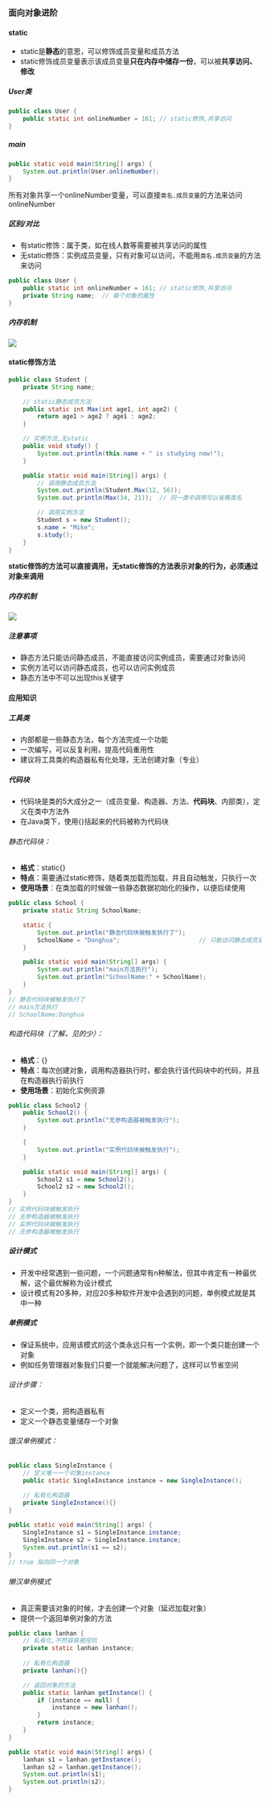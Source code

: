 ### 面向对象进阶

#### static

- static是**静态**的意思，可以修饰成员变量和成员方法
- static修饰成员变量表示该成员变量**只在内存中储存一份**，可以被**共享访问、修改**

##### User类

```java
public class User {
    public static int onlineNumber = 161; // static修饰,共享访问
}
```

##### main

```java
public static void main(String[] args) {
    System.out.println(User.onlineNumber);
}
```

​		所有对象共享一个onlineNumber变量，可以直接`类名.成员变量`的方法来访问onlineNumber

##### 区别/对比

- 有static修饰：属于类，如在线人数等需要被共享访问的属性
- 无static修饰：实例成员变量，只有对象可以访问，不能用`类名.成员变量`的方法来访问

```java
public class User {
    public static int onlineNumber = 161; // static修饰,共享访问
    private String name;  // 每个对象的属性
}
```

##### 内存机制

![](res/20.jpg)

#### static修饰方法

```java
public class Student {
    private String name;

    // static静态成员方法
    public static int Max(int age1, int age2) {
        return age1 > age2 ? age1 : age2;
    }

    // 实例方法,无static
    public void study() {
        System.out.println(this.name + " is studying now!");
    }

    public static void main(String[] args) {
        // 调用静态成员方法
        System.out.println(Student.Max(12, 56));
        System.out.println(Max(34, 21));  // 同一类中调用可以省略类名

        // 调用实例方法
        Student s = new Student();
        s.name = "Mike";
        s.study();
    }
}
```

​		**static修饰的方法可以直接调用，无static修饰的方法表示对象的行为，必须通过对象来调用**

##### 内存机制

![](res/21.jpg)

##### 注意事项

- 静态方法只能访问静态成员，不能直接访问实例成员，需要通过对象访问
- 实例方法可以访问静态成员，也可以访问实例成员
- 静态方法中不可以出现this关键字

#### 应用知识

##### 工具类

- 内部都是一些静态方法，每个方法完成一个功能
- 一次编写，可以反复利用，提高代码重用性
- 建议将工具类的构造器私有化处理，无法创建对象（专业）

##### 代码块

- 代码块是类的5大成分之一（成员变量、构造器、方法、**代码块**、内部类），定义在类中方法外
- 在Java类下，使用{}括起来的代码被称为代码块

###### 静态代码块：

- **格式**：static{}
- **特点**：需要通过static修饰，随着类加载而加载，并且自动触发，只执行一次
- **使用场景**：在类加载的时候做一些静态数据初始化的操作，以便后续使用

```java
public class School {
    private static String SchoolName;

    static {
        System.out.println("静态代码块被触发执行了");
        SchoolName = "Donghua";                      // 只能访问静态成员变量
    }

    public static void main(String[] args) {
        System.out.println("main方法执行");
        System.out.println("SchoolName:" + SchoolName);
    }
}
// 静态代码块被触发执行了
// main方法执行
// SchoolName:Donghua
```

###### 构造代码块（了解，见的少）：

- **格式**：{}
- **特点**：每次创建对象，调用构造器执行时，都会执行该代码块中的代码，并且在构造器执行前执行
- **使用场景**：初始化实例资源

```java
public class School2 {
    public School2() {
        System.out.println("无参构造器被触发执行");
    }

    {
        System.out.println("实例代码块被触发执行");
    }

    public static void main(String[] args) {
        School2 s1 = new School2();
        School2 s2 = new School2();
    }
}
// 实例代码块被触发执行
// 无参构造器被触发执行
// 实例代码块被触发执行
// 无参构造器被触发执行
```

##### 设计模式

- 开发中经常遇到一些问题，一个问题通常有n种解法，但其中肯定有一种最优解，这个最优解称为设计模式
- 设计模式有20多种，对应20多种软件开发中会遇到的问题，单例模式就是其中一种

##### 单例模式

- 保证系统中，应用该模式的这个类永远只有一个实例，即一个类只能创建一个对象
- 例如任务管理器对象我们只要一个就能解决问题了，这样可以节省空间

###### 设计步骤：

- 定义一个类，把构造器私有
- 定义一个静态变量储存一个对象

###### 饿汉单例模式：

```java
public class SingleInstance {
    // 定义唯一一个对象instance
    public static SingleInstance instance = new SingleInstance();
    
    // 私有化构造器
    private SingleInstance(){}
}
```

```java
public static void main(String[] args) {
    SingleInstance s1 = SingleInstance.instance;
    SingleInstance s2 = SingleInstance.instance;
    System.out.println(s1 == s2);
}
// true 指向同一个对象
```

###### 懒汉单例模式

- 真正需要该对象的时候，才去创建一个对象（延迟加载对象）
- 提供一个返回单例对象的方法

```java
public class lanhan {
    // 私有化,不然容易被挖坑
    private static lanhan instance;
    
    // 私有化构造器
    private lanhan(){}

    // 返回对象的方法
    public static lanhan getInstance() {
        if (instance == null) {
            instance = new lanhan();
        }
        return instance;
    }
}
```

```java
public static void main(String[] args) {
    lanhan s1 = lanhan.getInstance();
    lanhan s2 = lanhan.getInstance();
    System.out.println(s1);
    System.out.println(s2);
}
```

